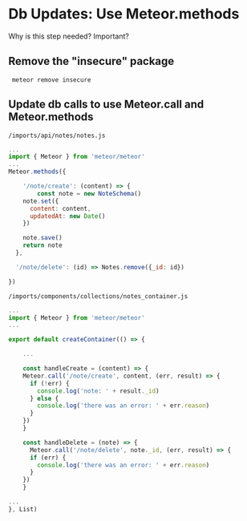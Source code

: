 # Db Updates: Use Meteor.methods

Why is this step needed? Important?

## Remove the "insecure" package
```  meteor remove insecure ```

## Update db calls to use Meteor.call and Meteor.methods


``` /imports/api/notes/notes.js ```
```js
...
import { Meteor } from 'meteor/meteor'
...
Meteor.methods({

	'/note/create': (content) => {
		const note = new NoteSchema()
    note.set({
      content: content,
      updatedAt: new Date()
    })

    note.save()
    return note
  },

  '/note/delete': (id) => Notes.remove({_id: id})

})

```

``` /imports/components/collections/notes_container.js ```

```js
...
import { Meteor } from 'meteor/meteor'
...

export default createContainer(() => {

	...

	const handleCreate = (content) => {
    Meteor.call('/note/create', content, (err, result) => {
      if (!err) {
        console.log('note: ' + result._id)
      } else {
        console.log('there was an error: ' + err.reason)
      }
    })
	}

	const handleDelete = (note) => {
	  Meteor.call('/note/delete', note._id, (err, result) => {
      if (err) {
        console.log('there was an error: ' + err.reason)
      }
    })
	}

...
}, List)


```

